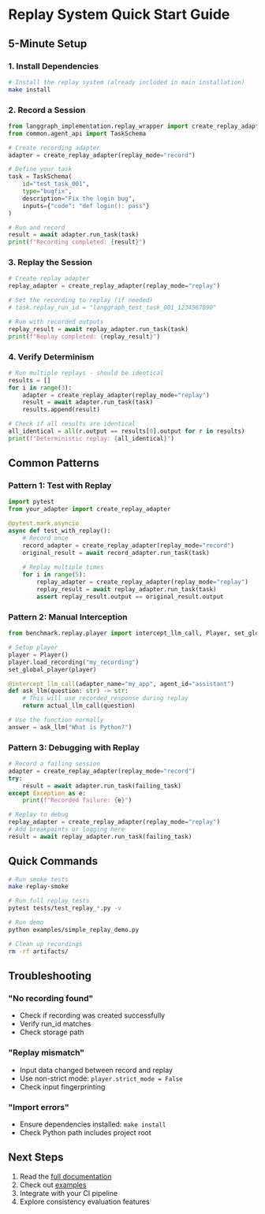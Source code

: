 # Replay System Quick Start Guide

## 5-Minute Setup

### 1. Install Dependencies

```bash
# Install the replay system (already included in main installation)
make install
```

### 2. Record a Session

```python
from langgraph_implementation.replay_wrapper import create_replay_adapter
from common.agent_api import TaskSchema

# Create recording adapter
adapter = create_replay_adapter(replay_mode="record")

# Define your task
task = TaskSchema(
    id="test_task_001",
    type="bugfix",
    description="Fix the login bug",
    inputs={"code": "def login(): pass"}
)

# Run and record
result = await adapter.run_task(task)
print(f"Recording completed: {result}")
```

### 3. Replay the Session

```python
# Create replay adapter
replay_adapter = create_replay_adapter(replay_mode="replay")

# Set the recording to replay (if needed)
# task.replay_run_id = "langgraph_test_task_001_1234567890"

# Run with recorded outputs
replay_result = await replay_adapter.run_task(task)
print(f"Replay completed: {replay_result}")
```

### 4. Verify Determinism

```python
# Run multiple replays - should be identical
results = []
for i in range(3):
    adapter = create_replay_adapter(replay_mode="replay")
    result = await adapter.run_task(task)
    results.append(result)

# Check if all results are identical
all_identical = all(r.output == results[0].output for r in results)
print(f"Deterministic replay: {all_identical}")
```

## Common Patterns

### Pattern 1: Test with Replay

```python
import pytest
from your_adapter import create_replay_adapter

@pytest.mark.asyncio
async def test_with_replay():
    # Record once
    record_adapter = create_replay_adapter(replay_mode="record")
    original_result = await record_adapter.run_task(task)
    
    # Replay multiple times
    for i in range(5):
        replay_adapter = create_replay_adapter(replay_mode="replay")
        replay_result = await replay_adapter.run_task(task)
        assert replay_result.output == original_result.output
```

### Pattern 2: Manual Interception

```python
from benchmark.replay.player import intercept_llm_call, Player, set_global_player

# Setup player
player = Player()
player.load_recording("my_recording")
set_global_player(player)

@intercept_llm_call(adapter_name="my_app", agent_id="assistant")
def ask_llm(question: str) -> str:
    # This will use recorded response during replay
    return actual_llm_call(question)

# Use the function normally
answer = ask_llm("What is Python?")
```

### Pattern 3: Debugging with Replay

```python
# Record a failing session
adapter = create_replay_adapter(replay_mode="record")
try:
    result = await adapter.run_task(failing_task)
except Exception as e:
    print(f"Recorded failure: {e}")

# Replay to debug
replay_adapter = create_replay_adapter(replay_mode="replay")
# Add breakpoints or logging here
result = await replay_adapter.run_task(failing_task)
```

## Quick Commands

```bash
# Run smoke tests
make replay-smoke

# Run full replay tests
pytest tests/test_replay_*.py -v

# Run demo
python examples/simple_replay_demo.py

# Clean up recordings
rm -rf artifacts/
```

## Troubleshooting

### "No recording found"
- Check if recording was created successfully
- Verify run_id matches
- Check storage path

### "Replay mismatch"
- Input data changed between record and replay
- Use non-strict mode: `player.strict_mode = False`
- Check input fingerprinting

### "Import errors"
- Ensure dependencies installed: `make install`
- Check Python path includes project root

## Next Steps

1. Read the [full documentation](../replay-system.md)
2. Check out [examples](../../examples/simple_replay_demo.py)
3. Integrate with your CI pipeline
4. Explore consistency evaluation features